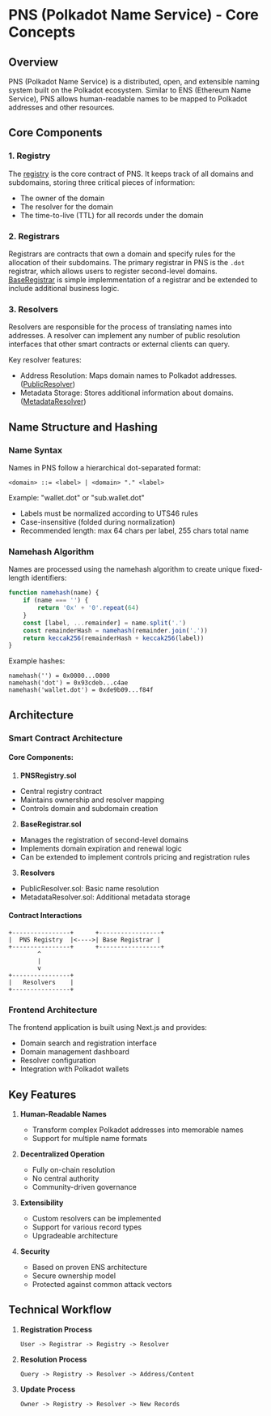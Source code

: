 # PNS (Polkadot Name Service) - Core Concepts

## Overview
PNS (Polkadot Name Service) is a distributed, open, and extensible naming system built on the Polkadot ecosystem. Similar to ENS (Ethereum Name Service), PNS allows human-readable names to be mapped to Polkadot addresses and other resources.

## Core Components

### 1. Registry
The [registry](https://github.com/mokita-j/pns/blob/main/pns-v2/contracts/registry/PNSRegistry.sol) is the core contract of PNS. It keeps track of all domains and subdomains, storing three critical pieces of information:
- The owner of the domain
- The resolver for the domain
- The time-to-live (TTL) for all records under the domain

### 2. Registrars
Registrars are contracts that own a domain and specify rules for the allocation of their subdomains. The primary registrar in PNS is the `.dot` registrar, which allows users to register second-level domains. [BaseRegistrar](https://github.com/mokita-j/pns/blob/main/pns-v2/contracts/registrar/BaseRegistrar.sol) is simple implemmentation of a registrar and be extended to include additional business logic.

### 3. Resolvers
Resolvers are responsible for the process of translating names into addresses. A resolver can implement any number of public resolution interfaces that other smart contracts or external clients can query.

Key resolver features:
- Address Resolution: Maps domain names to Polkadot addresses. ([PublicResolver](https://github.com/mokita-j/pns/blob/main/pns-v2/contracts/resolver/PublicResolver.sol))
- Metadata Storage: Stores additional information about domains. ([MetadataResolver](https://github.com/mokita-j/pns/blob/main/pns-v2/contracts/resolver/MetadataResolver.sol))

## Name Structure and Hashing

### Name Syntax
Names in PNS follow a hierarchical dot-separated format:
```
<domain> ::= <label> | <domain> "." <label>
```
Example: "wallet.dot" or "sub.wallet.dot"

- Labels must be normalized according to UTS46 rules
- Case-insensitive (folded during normalization)
- Recommended length: max 64 chars per label, 255 chars total name

### Namehash Algorithm
Names are processed using the namehash algorithm to create unique fixed-length identifiers:

```javascript
function namehash(name) {
    if (name === '') {
        return '0x' + '0'.repeat(64)
    }
    const [label, ...remainder] = name.split('.')
    const remainderHash = namehash(remainder.join('.'))
    return keccak256(remainderHash + keccak256(label))
}
```

Example hashes:
```
namehash('') = 0x0000...0000
namehash('dot') = 0x93cdeb...c4ae
namehash('wallet.dot') = 0xde9b09...f84f
```

## Architecture

### Smart Contract Architecture

#### Core Components:
1. **PNSRegistry.sol**
- Central registry contract
- Maintains ownership and resolver mapping
- Controls domain and subdomain creation

2. **BaseRegistrar.sol**
- Manages the registration of second-level domains
- Implements domain expiration and renewal logic
- Can be extended to implement controls pricing and registration rules

3. **Resolvers**
- PublicResolver.sol: Basic name resolution
- MetadataResolver.sol: Additional metadata storage

#### Contract Interactions
```
+----------------+      +-----------------+
|  PNS Registry  |<---->| Base Registrar |
+----------------+      +-----------------+
        ^               
        |               
        v             
+----------------+     
|   Resolvers    |     
+----------------+ 
```

### Frontend Architecture

The frontend application is built using Next.js and provides:
- Domain search and registration interface
- Domain management dashboard
- Resolver configuration
- Integration with Polkadot wallets

## Key Features

1. **Human-Readable Names**
   - Transform complex Polkadot addresses into memorable names
   - Support for multiple name formats

2. **Decentralized Operation**
   - Fully on-chain resolution
   - No central authority
   - Community-driven governance

3. **Extensibility**
   - Custom resolvers can be implemented
   - Support for various record types
   - Upgradeable architecture

4. **Security**
   - Based on proven ENS architecture
   - Secure ownership model
   - Protected against common attack vectors

## Technical Workflow

1. **Registration Process**
   ```
   User -> Registrar -> Registry -> Resolver
   ```

2. **Resolution Process**
   ```
   Query -> Registry -> Resolver -> Address/Content
   ```

3. **Update Process**
   ```
   Owner -> Registry -> Resolver -> New Records
   ```
